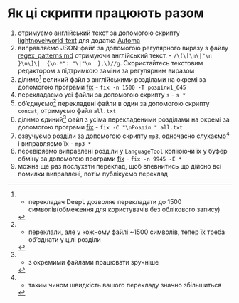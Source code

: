# Як ці скрипти працюють разом

1. отримуємо англійський текст за допомогою скрипту [lightnovelworld_text](https://github.com/Medoo48/scripts/blob/main/lightnovelworld_text.automa.json) для додатка [Automa](https://www.automa.site/)
2. виправляємо JSON-файл за допомогою регулярного виразу з файлу [regex_patterns.md](https://github.com/Medoo48/scripts/blob/main/regex_patterns.md) отримуючи англійський текст. - `/\(\[\n\|"\n  }\n\]\|  {\n.*": "\|"\n  },\)//g`. Скористайтесь текстовим редактором з підтримкою заміни за регулярним виразом
3. ділимо[^1] великий файл з англійськими розділами на окремі за допомогою програми [fix](https://github.com/Medoo48/scripts/blob/main/fix_usage.md) - `fix -n 1500 -T розділи1_645`
4. перекладаємо усі файли за допомогою скрипту `s` - `s *`
5. обʼєднуємо[^2] перекладені файли в один за допомогою скрипту `concat`, отримуємо файл `all.txt`
6. ділимо єдиний[^3] файл з усіма перекладеними розділами на окремі за допомогою програми [fix](https://github.com/Medoo48/scripts/blob/main/fix_usage.md) - `fix -C "\nРозділ " all.txt`
7. озвучуємо розділи за допомогою скрипту `mp3`, одночасно слухаємо[^4] і виправляємо їх - `mp3 *`
8. перевіряємо виправлені розділи у `LanguageTool` копіюючи їх у буфер обміну за допомогою програми [fix](https://github.com/Medoo48/scripts/blob/main/fix_usage.md) - `fix -n 9945 -E *`
9. можна ще раз послухати переклад, щоб впевнитись що дійсно всі помилки виправлені, потім публікуємо переклад

[^1]: - перекладач DeepL дозволяє перекладати до 1500 символів(обмеження для користувачів без облікового запису)
[^2]: - переклали, але у кожному файлі ~1500 символів, тепер їх треба обʼєднати у цілі розділи
[^3]: - з окремими файлами працювати зручніше
[^4]: - таким чином швидкість вашого перекладу значно збільшиться
